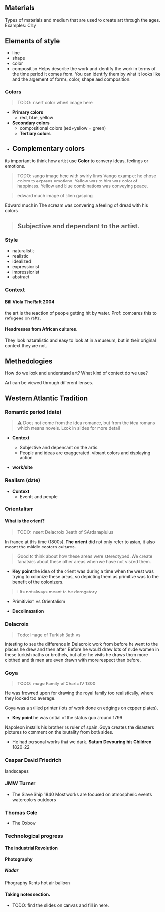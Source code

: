 ## Materials
Types of materials and medium that are used to create art through the ages. 
Examples: Clay

## Elements of style 
- line 
- shape 
- color 
- composition 
Helps describe the work and identify the work in terms of the time period it comes from. 
You can identify them by what it looks like and the argement of forms, color, shape and composition. 

### Colors
> TODO: insert color wheel image here

- **Primary colors** 
    - red, blue, yellow
- **Secondary colors** 
    - compositional colors (red+yellow = green)
    - **Tertiary colors** 
- **Complementary colors** 
    - 

its important to think how artist use **Color** to convery ideas, feelings or emotions.

> TODO: vango image here with swirly lines
Vango example: he chose colors to express emotions. Yellow was to him was color of happiness. Yellow and blue combinations was conveying peace. 

> edward much image of alien gasping

Edward much in The scream was convering a feeling of dread with his colors

> ## Subjective and dependant to the artist.

### Style 

- naturalistic 
- realistic 
- idealized 
- expressionist 
- impressionist 
- abstract

### Context

#### Bill Viola The Raft 2004

the art is the reaction of people getting hit by water. Prof: compares this to refugees on rafts. 

#### Headresses from African cultures. 

They look naturalistic  and easy to look at in a museum, but in their original context <Chi wara dancers> they are not. 

## Methedologies 
How do we look and understand art? What kind of context do we use? 

Art can be viewed through different lenses. 

## Western Atlantic Tradition


### Romantic period (date) 
> :warning: Does not come from the idea romance, but from the idea romans which means novels. Look in slides for more detail

* **Context**
    - Subjective and dependant on the artis. 
    - People and ideas are exaggerated. vibrant colors and displaying action.

* **work/site**


### Realism (date)
* **Context**
    - Events and people 

### Orientalism 
#### What is the orient? 
> TODO: Insert Delacroix Death of SArdanaplulus 

In france at this time (1800s). **The orient** did not only refer to asian, it also meant the middle eastern cultures. 

> Good to think about how these areas were stereotyped. We create fanatsies about these other areas when we have not visited them. 

* **Key point** the idea of the orient was during a time when the west was trying to colonize these areas, so depicting them as primitive was to the benefit of the colonizers. 

> :information_source: Its not always meant to be derogatory. 

* Primitivism vs Orientalism 

* **Decolinazation** 

### Delacroix 

> Todo: Image of Turkish Bath vs 

intesting to see the difference in Delacroix work from before he went to the places he drew and then after. Before he would draw lots of nude women in these turkish baths or brothels, but after he visits he draws them more clothed and th men are even drawn with more respect than before. 

### Goya 

> TODO: Image Family of Charls IV 1800

He was frowned upon for drawing the royal family too realistically, where they looked too average. 

Goya was a skilled printer (lots of work done on edgings on copper plates).

* **Key point** he was critial of the status quo around 1799 

Napoleon installs his brother as ruler of spain. Goya creates the disasters pictures to comment on the brutality from both sides. 

* He had personal works that we dark. **Saturn Devouring his Children** 1820-22 

### Caspar David Friedrich
landscapes

### JMW Turner 
* The Slave Ship 1840
Most works are focused on atmospheric events
watercolors 
outdoors 

### Thomas Cole 
* The Oxbow


### Technological progress
#### The industrial Revolution 

#### Photography

##### Nadar 
Phography 
Rents hot air balloon 




#### Taking notes section. 
<!-- put in its own section maybe?-->
- TODO: find the slides on canvas and fill in here. 

